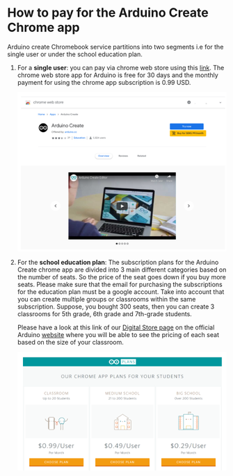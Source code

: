 # How to pay for the Arduino Create Chrome app

Arduino create Chromebook service partitions into two segments i.e for the single user or under the school education plan.

1. For a **single user**: you can pay via chrome web store using this [link](https://chrome.google.com/webstore/detail/arduino-create/dcgicpihgkmccjigalccipmjlnjopdfe). The chrome web store app for Arduino is free for 30 days and the monthly payment for using the chrome app subscription is 0.99 USD.

   ![](/assets/img/online/chromeApp_pay1.png)

2. For the **school education plan**: The subscription plans for the Arduino Create chrome app are divided into 3 main different categories based on the number of seats. So the price of the seat goes down if you buy more seats.  Please make sure that the email for purchasing the subscriptions for the education plan must be a google account.
   Take into account that you can create multiple groups or classrooms within the same subscription. Suppose, you bought 300 seats, then you can create 3 classrooms for 5th grade, 6th grade and 7th-grade students.  
   
   Please have a look at this link of our [Digital Store page](https://create.arduino.cc/plans/chrome-app) on the official Arduino [website](https://www.arduino.cc/) where you will be able to see the pricing of each seat based on the size of your classroom.
   
   ![](/assets/img/online/chromeApp_pay2.png)
